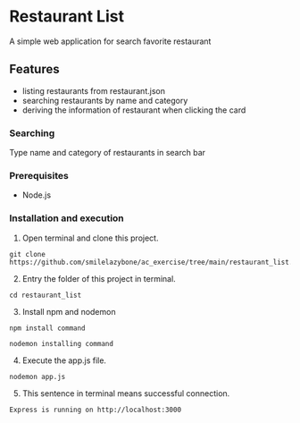 # Restaurant List
A simple web application for search favorite restaurant

## Features
- listing restaurants from restaurant.json
- searching restaurants by name and category
- deriving the information of restaurant when clicking the card

### Searching
Type name and category of restaurants in search bar

### Prerequisites
- Node.js

### Installation and execution
1. Open terminal and clone this project.
```
git clone https://github.com/smilelazybone/ac_exercise/tree/main/restaurant_list.git
```
2. Entry the folder of this project in terminal.
```
cd restaurant_list
```
3. Install npm and nodemon
```
npm install command
```
```
nodemon installing command
```
4. Execute the app.js file.
```
nodemon app.js
```
5. This sentence in terminal means successful connection.
```
Express is running on http://localhost:3000
```
